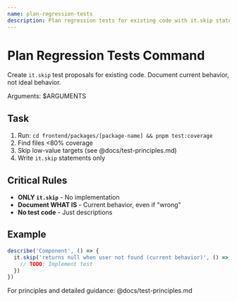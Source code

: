 ```yaml
---
name: plan-regression-tests
description: Plan regression tests for existing code with it.skip statements
---
```


# Plan Regression Tests Command

Create `it.skip` test proposals for existing code. Document current behavior, not ideal behavior.

Arguments: $ARGUMENTS

## Task

1. Run: `cd frontend/packages/[package-name] && pnpm test:coverage`
2. Find files <80% coverage
3. Skip low-value targets (see @docs/test-principles.md)
4. Write `it.skip` statements only

## Critical Rules

- **ONLY `it.skip`** - No implementation
- **Document WHAT IS** - Current behavior, even if "wrong"
- **No test code** - Just descriptions

## Example

```typescript
describe('Component', () => {
  it.skip('returns null when user not found (current behavior)', () => {
    // TODO: Implement test
  })
})
```

For principles and detailed guidance: @docs/test-principles.md